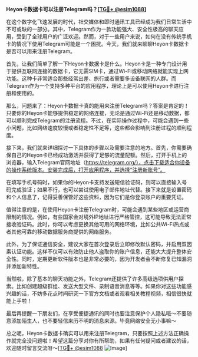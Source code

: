 **Heyon卡数据卡可以注册Telegram吗？[[TG💪+ @esim1088](https://t.me/s/esim1088)]**

在这个数字化飞速发展的时代，社交媒体和即时通讯工具已经成为我们日常生活中不可或缺的一部分。其中，Telegram作为一款功能强大、安全性极高的聊天应用，受到了全球用户的广泛欢迎。然而，对于一些用户来说，如何在没有传统手机卡的情况下使用Telegram可能是一个困扰。今天，我们就来聊聊Heyon卡数据卡是否可以用来注册Telegram。

首先，让我们简单了解一下Heyon卡数据卡是什么。Heyon卡是一种专门设计用于提供互联网连接的数据卡，它无需SIM卡，通过Wi-Fi或移动网络就能实现上网功能。这种卡非常适合那些经常出差、旅行或者需要多设备联网的人群。而Telegram作为一个支持多种平台的应用程序，理论上是可以使用Heyon卡进行注册和使用的。

那么，问题来了：Heyon卡数据卡真的能用来注册Telegram吗？答案是肯定的！只要你的Heyon卡能够提供稳定的网络连接，无论是通过Wi-Fi还是移动数据，都可以顺利完成Telegram的注册流程。不过，在实际操作过程中，可能会遇到一些小问题，比如网络速度较慢或者稳定性不足等，这些都会影响到注册过程的顺利程度。

接下来，我们就来详细探讨一下具体的步骤以及需要注意的地方。首先，你需要确保自己的Heyon卡已经成功激活并获得了足够的流量配额。然后，打开手机上的浏览器，输入Telegram官网地址（https://telegram.org/），点击下载适合你设备的操作系统版本。安装完成后，打开应用程序，并选择“注册新账号”。

在填写手机号码时，如果你的Heyon卡支持发送短信验证码，则可以直接输入号码完成验证；如果不行，也可以尝试使用电子邮件地址代替。接下来就是设置密码和个人信息了，记得妥善保管好这些资料，因为它们是你登录账户的重要凭证。

值得注意的是，在使用Heyon卡注册Telegram时，可能会遇到某些地区或运营商限制的情况。例如，有些国家会对境外IP地址进行严格管控，这可能导致无法正常接收验证码。此时，你可以考虑更换其他可用的网络环境，比如公共Wi-Fi热点或者其他可靠的移动数据服务商提供的网络服务。

此外，为了保证通信安全，建议大家在首次登录后立即修改默认密码，并启用双因素认证功能。这样不仅可以有效防止他人盗取你的账户信息，还能大大提升整体安全性。同时，定期更新软件版本也是非常必要的，因为开发者会不断修复已知漏洞并添加新特性。

当然啦，除了基本的聊天功能之外，Telegram还提供了许多高级选项供用户探索。比如创建超级群组、发送大型文件、录制语音消息等等。如果你对这些功能感兴趣的话，不妨多花点时间研究一下官方文档或者观看相关教程视频，相信很快就能上手啦！

最后再提醒一下朋友们，在享受便捷通讯的同时也要注意保护个人隐私哦～不要随意添加陌生人，也不要轻信来历不明的消息来源。毕竟网络安全无小事嘛～

总之呢，Heyon卡数据卡确实可以用来注册Telegram，只要按照上述方法正确操作就完全没问题啦！希望这篇分享对你有所帮助，如果有任何疑问或者建议的话，欢迎随时留言交流呀～[[TG💪+ @esim1088](https://t.me/s/esim1088) ![Image](https://i.postimg.cc/4NQfJmqS/Snipaste-2025-05-13-00-14-12.png)]